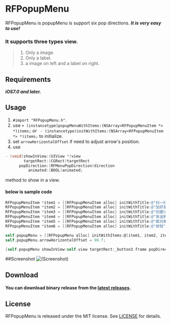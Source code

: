 # RFPopupMenu
RFPopupMenu is popupMenu is support  six pop directions.
***It is very easy to use!***
### It supports three types view.
> 1. Only a image.
> 2. Only a label.
> 3. a image on left and a label on right.


##  Requirements
_**iOS7.0 and later.**_


##  Usage
1. `#import "RFPopupMenu.h"`.
2. use `+ (instancetype)popupMenuWithItems:(NSArray<RFPopupMenuItem *> *)items;` or ` - (instancetype)initWithItems:(NSArray<RFPopupMenuItem *> *)items;` to initialize.
3. set `arrowHorizontalOffset` if need to adjust arrow's position.
4. use

```objective-c
- (void)showInView:(UIView *)view
        targetRect:(CGRect)targetRect
      popDirection:(RFMenuPopDirection)direction
          animated:(BOOL)animated;
```

method to show in a view.



#### below is sample code
```objective-c
RFPopupMenuItem *item1 = [[RFPopupMenuItem alloc] initWithTitle:@"扫一扫" image:[UIImage imageNamed:@"scan"] target:self action:@selector(itemClicked:)];
RFPopupMenuItem *item2 = [[RFPopupMenuItem alloc] initWithTitle:@"加好友" image:[UIImage imageNamed:@"add"] target:self action:@selector(itemClicked:)];
RFPopupMenuItem *item3 = [[RFPopupMenuItem alloc] initWithTitle:@"创建讨论组" image:[UIImage imageNamed:@"chat"] target:self action:@selector(itemClicked:)];
RFPopupMenuItem *item4 = [[RFPopupMenuItem alloc] initWithTitle:@"发送到电脑" image:[UIImage imageNamed:@"computer"] target:self action:@selector(itemClicked:)];
RFPopupMenuItem *item5 = [[RFPopupMenuItem alloc] initWithTitle:@"面对面传" image:[UIImage imageNamed:@"change"] target:self action:@selector(itemClicked:)];
RFPopupMenuItem *item6 = [[RFPopupMenuItem alloc] initWithTitle:@"收钱" image:[UIImage imageNamed:@"money"] target:self action:@selector(itemClicked:)];

self.popupMenu = [[RFPopupMenu alloc] initWithItems:@[item1, item2, item3, item4, item5, item6]];
self.popupMenu.arrowHorizontalOffset = 90.f;

[self.popupMenu showInView:self.view targetRect:_button3.frame popDirection:RFMenuPopDirectionTopRight animated:YES];
```

##Screenshot
![(Screenshot)](https://github.com/wangruofeng/RFSPopupMenu/blob/master/Sample.gif)


##  Download
####  You can download binary release from the [latest releases](https://github.com/wangruofeng/RFPopupMenu/archive/master.zip).


## License
RFPopupMenu is released under the MIT license. See [LICENSE](/LICENSE) for details.
